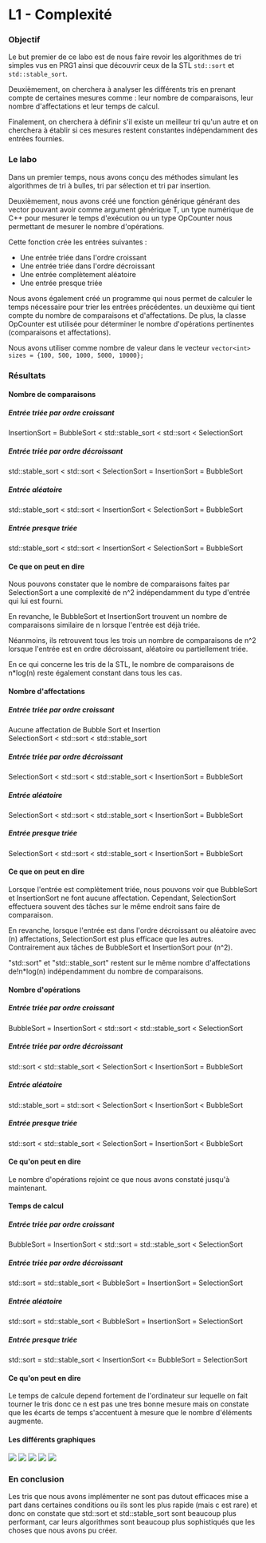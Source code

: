 # L1 - Complexité

### Objectif
Le but premier de ce labo est de nous faire revoir les algorithmes de tri simples vus en PRG1 ainsi que découvrir ceux de la STL `std::sort` et `std::stable_sort`.

Deuxièmement, on cherchera à analyser les différents tris en prenant compte de certaines mesures comme : leur nombre de comparaisons, leur nombre d'affectations et leur temps de calcul.

Finalement, on cherchera à définir s'il existe un meilleur tri qu'un autre et on cherchera à établir si ces mesures restent constantes indépendamment des entrées fournies.
### Le labo
Dans un premier temps, nous avons conçu des méthodes simulant les algorithmes de tri à bulles, tri par sélection et tri par insertion.

Deuxièmement, nous avons créé une fonction générique générant des vector<T> pouvant avoir comme argument générique T, un type numérique de C++ pour mesurer le temps d'exécution ou un type OpCounter nous permettant de mesurer le nombre d'opérations.

Cette fonction crée les entrées suivantes :
- Une entrée triée dans l'ordre croissant
- Une entrée triée dans l'ordre décroissant
- Une entrée complètement aléatoire
- Une entrée presque triée

Nous avons également créé un programme qui nous permet de calculer le temps nécessaire pour trier les entrées précédentes. un deuxième qui tient compte du nombre de comparaisons et d'affectations. De plus, la classe OpCounter est utilisée pour déterminer le nombre d'opérations pertinentes (comparaisons et affectations).

Nous avons utiliser comme nombre de valeur dans le vecteur ```vector<int> sizes = {100, 500, 1000, 5000, 10000};```

### Résultats
#### Nombre de comparaisons
##### Entrée triée par ordre croissant 

InsertionSort = BubbleSort < std::stable_sort < std::sort < SelectionSort

##### Entrée triée par ordre décroissant
std::stable_sort < std::sort < SelectionSort = InsertionSort = BubbleSort

##### Entrée aléatoire
std::stable_sort < std::sort < InsertionSort < SelectionSort = BubbleSort

##### Entrée presque triée
std::stable_sort < std::sort < InsertionSort < SelectionSort = BubbleSort

#### Ce que on peut en dire
Nous pouvons constater que le nombre de comparaisons faites par SelectionSort a une complexité de n^2 indépendamment du type d'entrée qui lui est fourni.

En revanche, le BubbleSort et InsertionSort trouvent un nombre de comparaisons similaire de n lorsque l'entrée est déjà triée.

Néanmoins, ils retrouvent tous les trois un nombre de comparaisons de n^2 lorsque l'entrée est en ordre décroissant, aléatoire ou partiellement triée.

En ce qui concerne les tris de la STL, le nombre de comparaisons de n*log(n)
reste également constant dans tous les cas.

#### Nombre d'affectations
##### Entrée triée par ordre croissant

  Aucune affectation de Bubble Sort et Insertion </br>
  SelectionSort < std::sort < std::stable_sort


##### Entrée triée par ordre décroissant
  
  SelectionSort < std::sort < std::stable_sort < InsertionSort = BubbleSort


##### Entrée aléatoire
  
  SelectionSort < std::sort < std::stable_sort < InsertionSort = BubbleSort


##### Entrée presque triée
  
  SelectionSort < std::sort < std::stable_sort < InsertionSort = BubbleSort
  

#### Ce que on peut en dire 
Lorsque l'entrée est complètement triée, nous pouvons voir que BubbleSort et InsertionSort ne font aucune affectation. Cependant, SelectionSort effectuera souvent des tâches sur le même endroit sans faire de comparaison.

En revanche, lorsque l'entrée est dans l'ordre décroissant ou aléatoire avec (n) affectations, SelectionSort est plus efficace que les autres. Contrairement aux tâches de BubbleSort et InsertionSort pour (n^2).

"std::sort" et "std::stable_sort" restent sur le même nombre d'affectations de!n*log(n) indépendamment du nombre de comparaisons.

#### Nombre d'opérations
##### Entrée triée par ordre croissant
  
  BubbleSort = InsertionSort < std::sort < std::stable_sort < SelectionSort


##### Entrée triée par ordre décroissant
  
  std::sort < std::stable_sort < SelectionSort < InsertionSort = BubbleSort


##### Entrée aléatoire
  
  std::stable_sort = std::sort < SelectionSort < InsertionSort < BubbleSort


##### Entrée presque triée
  
  std::sort < std::stable_sort < SelectionSort = InsertionSort < BubbleSort
  
#### Ce qu'on peut en dire
Le nombre d'opérations rejoint ce que nous avons constaté jusqu'à maintenant.

#### Temps de calcul
##### Entrée triée par ordre croissant
  
  BubbleSort = InsertionSort < std::sort = std::stable_sort < SelectionSort


##### Entrée triée par ordre décroissant
  
  std::sort = std::stable_sort < BubbleSort = InsertionSort = SelectionSort


##### Entrée aléatoire
  
  std::sort = std::stable_sort < BubbleSort = InsertionSort = SelectionSort


##### Entrée presque triée
  
  std::sort = std::stable_sort < InsertionSort <= BubbleSort = SelectionSort
  #### Ce qu'on peut en dire 
Le temps de calcule depend fortement de l'ordinateur sur lequelle on fait tourner le tris donc ce n est pas une tres bonne mesure mais on constate que les écarts de temps s'accentuent à mesure que le nombre d'éléments augmente.


#### Les différents graphiques
![](./svg/Tribulle.svg)
![](./svg/triselection.svg)
![](./svg/triinsertion.svg)
![](./svg/sortfunction.svg)
![](./svg/sortstablefunction.svg)

### En conclusion
Les tris que nous avons implémenter ne sont pas dutout efficaces mise a part dans certaines conditions ou ils sont les plus rapide (mais c est rare) et donc on constate  que std::sort et std::stable_sort sont beaucoup plus performant, car leurs algorithmes sont beaucoup plus sophistiqués que les choses que nous avons pu créer.  